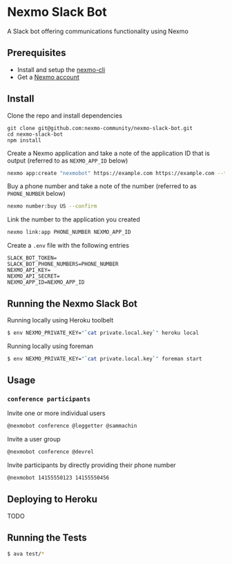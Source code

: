 # Nexmo Slack Bot

A Slack bot offering communications functionality using Nexmo

## Prerequisites

* Install and setup the [nexmo-cli](https://github.com/nexmo/nexmo-cli)
* Get a [Nexmo account](https://dashboard.nexmo.com/sign-up)

## Install

Clone the repo and install dependencies

```
git clone git@github.com:nexmo-community/nexmo-slack-bot.git
cd nexmo-slack-bot
npm install
```

Create a Nexmo application and take a note of the application ID that is output (referred to as `NEXMO_APP_ID` below)

```sh
nexmo app:create "nexmobot" https://example.com https://example.com --type=voice --keyfile=private.local.key
```

Buy a phone number and take a note of the number (referred to as `PHONE_NUMBER` below)

```sh
nexmo number:buy US --confirm
```

Link the number to the application you created

```sh
nexmo link:app PHONE_NUMBER NEXMO_APP_ID
```

Create a `.env` file with the following entries

```
SLACK_BOT_TOKEN=
SLACK_BOT_PHONE_NUMBERS=PHONE_NUMBER
NEXMO_API_KEY=
NEXMO_API_SECRET=
NEXMO_APP_ID=NEXMO_APP_ID
```

## Running the Nexmo Slack Bot

Running locally using Heroku toolbelt

```sh
$ env NEXMO_PRIVATE_KEY="`cat private.local.key`" heroku local
```

Running locally using foreman

```sh
$ env NEXMO_PRIVATE_KEY="`cat private.local.key`" foreman start
```

## Usage

### `conference participants`

Invite one or more individual users

```sh
@nexmobot conference @leggetter @sammachin
```

Invite a user group

```sh
@nexmobot conference @devrel
```

Invite participants by directly providing their phone number

```sh
@nexmobot 14155550123 14155550456
```

## Deploying to Heroku

TODO

## Running the Tests

```sh
$ ava test/*
```